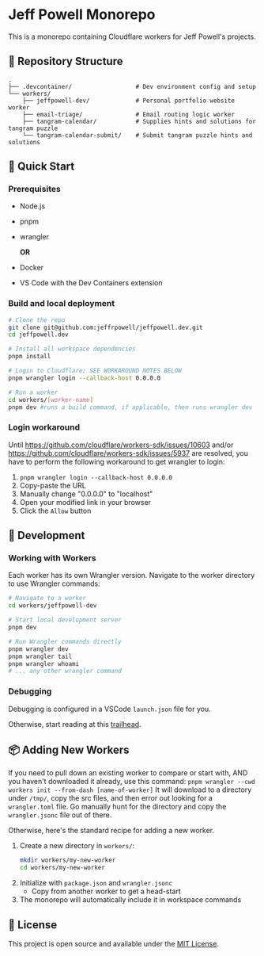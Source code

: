 # Jeff Powell Monorepo

This is a monorepo containing Cloudflare workers for Jeff Powell's projects.

## 📁 Repository Structure

```
.
├── .devcontainer/                  # Dev environment config and setup
└── workers/
    ├── jeffpowell-dev/             # Personal portfolio website worker
    ├── email-triage/               # Email routing logic worker
    ├── tangram-calendar/           # Supplies hints and solutions for tangram puzzle
    └── tangram-calendar-submit/    # Submit tangram puzzle hints and solutions
```

## 🚀 Quick Start

### Prerequisites
- Node.js
- pnpm
- wrangler
  
  __OR__

- Docker
- VS Code with the Dev Containers extension

### Build and local deployment

```bash
# Clone the repo
git clone git@github.com:jeffrpowell/jeffpowell.dev.git
cd jeffpowell.dev

# Install all workspace dependencies
pnpm install

# Login to Cloudflare; SEE WORKAROUND NOTES BELOW
pnpm wrangler login --callback-host 0.0.0.0

# Run a worker
cd workers/[worker-name]
pnpm dev #runs a build command, if applicable, then runs wrangler dev
```

### Login workaround

Until https://github.com/cloudflare/workers-sdk/issues/10603 and/or https://github.com/cloudflare/workers-sdk/issues/5937 are resolved, you have to perform the following workaround to get wrangler to login:

1. `pnpm wrangler login --callback-host 0.0.0.0`
2. Copy-paste the URL
3. Manually change "0.0.0.0" to "localhost"
4. Open your modified link in your browser
5. Click the `Allow` button

## 🔧 Development

### Working with Workers

Each worker has its own Wrangler version. Navigate to the worker directory to use Wrangler commands:

```bash
# Navigate to a worker
cd workers/jeffpowell-dev

# Start local development server
pnpm dev

# Run Wrangler commands directly
pnpm wrangler dev
pnpm wrangler tail
pnpm wrangler whoami
# ... any other wrangler command
```

### Debugging

Debugging is configured in a VSCode `launch.json` file for you.

Otherwise, start reading at this [trailhead](https://developers.cloudflare.com/workers/observability/dev-tools/breakpoints/).

## 📦 Adding New Workers

If you need to pull down an existing worker to compare or start with, AND you haven't downloaded it already, use this command:
`pnpm wrangler --cwd workers init --from-dash [name-of-worker]`
It will download to a directory under `/tmp/`, copy the src files, and then error out looking for a `wrangler.toml` file. Go manually hunt for the directory and copy the `wrangler.jsonc` file out of there.

Otherwise, here's the standard recipe for adding a new worker.

1. Create a new directory in `workers/`:
   ```bash
   mkdir workers/my-new-worker
   cd workers/my-new-worker
   ```
2. Initialize with `package.json` and `wrangler.jsonc`
    * Copy from another worker to get a head-start
3. The monorepo will automatically include it in workspace commands

## 📝 License

This project is open source and available under the [MIT License](LICENSE).
